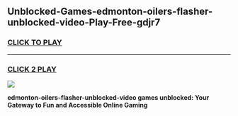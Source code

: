 
## Unblocked-Games-edmonton-oilers-flasher-unblocked-video-Play-Free-gdjr7
<h3>
<a href="https://premium76.site?title=edmonton-oilers-flasher-unblocked-video&ref=20M">CLICK TO PLAY</a></h3>
<hr>

<h3>
<a href="https://premium76.site?title=edmonton-oilers-flasher-unblocked-video&ref=20M">CLICK 2 PLAY</a>
  
</h3>

<a href="https://premium76.site?title=edmonton-oilers-flasher-unblocked-video&ref=19M"><img src="https://clearcache.store/games.png"></a>


**edmonton-oilers-flasher-unblocked-video games unblocked: Your Gateway to Fun and Accessible Online Gaming**

